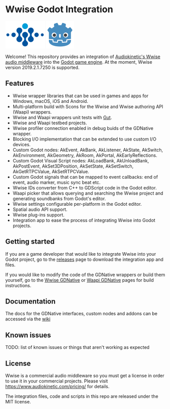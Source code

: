 # Wwise Godot Integration

[![Wwise logo](/wwise-logo.png)](https://www.audiokinetic.com/products/wwise/)
[![Godot Engine logo](/godot-logo.png)](https://godotengine.org)

Welcome! This repository provides an integration of [Audiokinetic's Wwise audio middleware](https://www.audiokinetic.com/products/wwise/) into the [Godot game engine](https://godotengine.org). At the moment, Wwise version 2019.2.1.7250 is supported.

## Features

* Wwise wrapper libraries that can be used in games and apps for Windows, macOS, iOS and Android.
* Multi-platform build with Scons for the Wwise and Wwise authoring API (Waapi) wrappers.
* Wwise and Waapi wrappers unit tests with [Gut](https://github.com/bitwes/Gut).
* Wwise and Waapi testbed projects.
* Wwise profiler connection enabled in debug buids of the GDNative wrapper.
* Blocking I/O implementation that can be extended to use custom I/O devices.
* Custom Godot nodes: AkEvent, AkBank, AkListener, AkState, AkSwitch, AkEnvironment, AkGeometry, AkRoom, AkPortal, AkEarlyReflections.
* Custom Godot Visual Script nodes: AkLoadBank, AkUnloadBank, AkPostEvent, AkSet3DPosition, AkSetState, AkSetSwitch, AkGetRTPCValue, AkSetRTPCValue.
* Custom Godot signals that can be mapped to event callbacks: end of event, audio marker, music sync beat etc.
* Wwise IDs converter from C++ to GDScript code in the Godot editor.
* Waapi picker that allows querying and searching the Wwise project and generating soundbanks from Godot's editor.
* Wwise settings configurable per-platform in the Godot editor.
* Spatial audio API support.
* Wwise plug-ins support.
* Integration app to ease the process of integrating Wwise into Godot projects.

## Getting started

If you are a game developer that would like to integrate Wwise into your Godot project, go to the [releases](https://github.com/alessandrofama/wwise-godot-integration/releases) page to download the integration app and files.

If you would like to modify the code of the GDNative wrappers or build them yourself, go to the [Wwise GDNative](https://github.com/alessandrofama/wwise-godot-integration/tree/master/wwise-gdnative) or [Waapi GDNative](https://github.com/alessandrofama/wwise-godot-integration/tree/master/waapi-gdnative) pages for build instructions.

## Documentation

The docs for the GDNative interfaces, custom nodes and addons can be accessed via the [wiki](https://github.com/alessandrofama/wwise-godot-integration/wiki)

## Known issues

TODO: list of known issues or things that aren't working as expected

## License

Wwise is a commercial audio middleware so you must get a license in order to use it in your commercial projects. Please visit https://www.audiokinetic.com/pricing/ for details.

The integration files, code and scripts in this repo are released under the MIT license.
